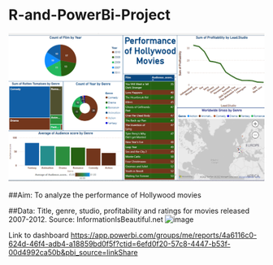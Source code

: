 # R-and-PowerBi-Project
![alt text](https://github.com/Aabazay/R-and-PowerBi-Project/blob/2ceac94b99bef906c968306584d98bfa71985115/Dashboard.png)

##Aim: To analyze the performance of Hollywood movies 

##Data: Title, genre, studio, profitability and ratings for movies released 2007-2012. Source: InformationIsBeautiful.net ![image](https://user-images.githubusercontent.com/119430189/205909083-d585eeee-9079-405e-8d93-143012d926a1.png)

Link to dashboard https://app.powerbi.com/groups/me/reports/4a6116c0-624d-46f4-adb4-a18859bd0f5f?ctid=6efd0f20-57c8-4447-b53f-00d4992ca50b&pbi_source=linkShare
